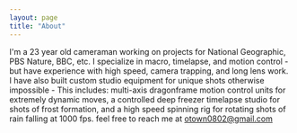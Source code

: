 ```yaml
---
layout: page
title: "About"
---
```


I'm a 23 year old cameraman working on projects for National Geographic, PBS Nature, BBC, etc. I specialize in macro, timelapse, and motion control - but have experience with high speed, camera trapping, and long lens work. I have also built custom studio equipment for unique shots otherwise impossible - This includes:  multi-axis dragonframe motion control units for extremely dynamic moves, a controlled deep freezer timelapse studio for shots of frost formation, and a high speed spinning rig for rotating shots of rain falling at 1000 fps. feel free to reach me at [otown0802@gmail.com](mailto:otown0802@gmail.com)
